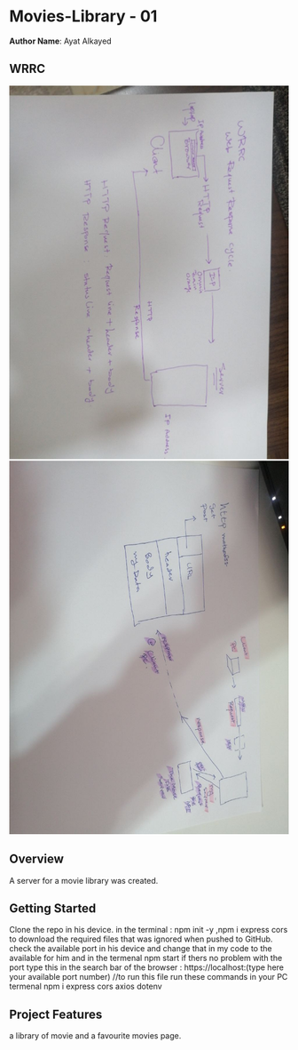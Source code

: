 
# Movies-Library - 01

**Author Name**: Ayat Alkayed

## WRRC
![](WRRC/WRRC.jpg)
![](WRRC/WRRC12.jpg)

## Overview
A server for a movie library was created.
## Getting Started
Clone the repo in his device.
in the terminal : npm init -y ,npm i express cors to download the required files that was ignored when pushed to GitHub.
check the available port in his device and change that in my code to the available for him and in the termenal npm start
if thers no problem with the port type this in the search bar of the browser :
https://localhost:(type here your available port number)
//to run this file run these commands in your PC termenal 
npm i express cors axios dotenv 

## Project Features
a library of movie and a favourite movies page.